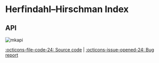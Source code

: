 # Herfindahl–Hirschman Index

## API

![mkapi](frds.measures.hhi_index|short)

[:octicons-file-code-24: Source code](https://github.com/mgao6767/frds/blob/master/frds/measures/func_hhi_index.py) | [:octicons-issue-opened-24: Bug report](https://github.com/mgao6767/frds/issues/new?assignees=mgao6767&labels=&template=bug_report.md&title=%5BBUG%5D)
